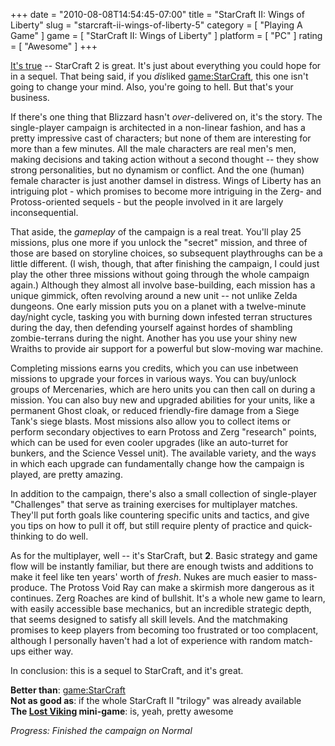 +++
date = "2010-08-08T14:54:45-07:00"
title = "StarCraft II: Wings of Liberty"
slug = "starcraft-ii-wings-of-liberty-5"
category = [ "Playing A Game" ]
game = [ "StarCraft II: Wings of Liberty" ]
platform = [ "PC" ]
rating = [ "Awesome" ]
+++

<a href="http://www.metacritic.com/games/platforms/pc/starcraft2">It's true</a> -- StarCraft 2 is great.  It's just about everything you could hope for in a sequel.  That being said, if you <i>dis</i>liked <game:StarCraft>, this one isn't going to change your mind.  Also, you're going to hell.  But that's your business.

If there's one thing that Blizzard hasn't <i>over</i>-delivered on, it's the story.  The single-player campaign is architected in a non-linear fashion, and has a pretty impressive cast of characters; but none of them are interesting for more than a few minutes.  All the male characters are real men's men, making decisions and taking action without a second thought -- they show strong personalities, but no dynamism or conflict.  And the one (human) female character is just another damsel in distress.  Wings of Liberty has an intriguing plot - which promises to become more intriguing in the Zerg- and Protoss-oriented sequels - but the people involved in it are largely inconsequential.

That aside, the <i>gameplay</i> of the campaign is a real treat.  You'll play 25 missions, plus one more if you unlock the "secret" mission, and three of those are based on storyline choices, so subsequent playthroughs can be a little different.  (I wish, though, that after finishing the campaign, I could just play the other three missions without going through the whole campaign again.)  Although they almost all involve base-building, each mission has a unique gimmick, often revolving around a new unit -- not unlike Zelda dungeons.  One early mission puts you on a planet with a twelve-minute day/night cycle, tasking you with burning down infested terran structures during the day, then defending yourself against hordes of shambling zombie-terrans during the night.  Another has you use your shiny new Wraiths to provide air support for a powerful but slow-moving war machine.

Completing missions earns you credits, which you can use inbetween missions to upgrade your forces in various ways.  You can buy/unlock groups of Mercenaries, which are hero units you can then call on during a mission.  You can also buy new and upgraded abilities for your units, like a permanent Ghost cloak, or reduced friendly-fire damage from a Siege Tank's siege blasts.  Most missions also allow you to collect items or perform secondary objectives to earn Protoss and Zerg "research" points, which can be used for even cooler upgrades (like an auto-turret for bunkers, and the Science Vessel unit).  The available variety, and the ways in which each upgrade can fundamentally change how the campaign is played, are pretty amazing.

In addition to the campaign, there's also a small collection of single-player "Challenges" that serve as training exercises for multiplayer matches.  They'll put forth goals like countering specific units and tactics, and give you tips on how to pull it off, but still require plenty of practice and quick-thinking to do well.

As for the multiplayer, well -- it's StarCraft, but <b>2</b>.  Basic strategy and game flow will be instantly familiar, but there are enough twists and additions to make it feel like ten years' worth of <i>fresh</i>.  Nukes are much easier to mass-produce.  The Protoss Void Ray can make a skirmish more dangerous as it continues.  Zerg Roaches are kind of bullshit.  It's a whole new game to learn, with easily accessible base mechanics, but an incredible strategic depth, that seems designed to satisfy all skill levels.  And the matchmaking promises to keep players from becoming too frustrated or too complacent, although I personally haven't had a lot of experience with random match-ups either way.

In conclusion: this is a sequel to StarCraft, and it's great.

<b>Better than</b>: <game:StarCraft>  
<b>Not as good as</b>: if the whole StarCraft II "trilogy" was already available  
<b>The <a href="http://www.youtube.com/watch?v=5ulAlXDxvzQ">Lost Viking</a> mini-game</b>: is, yeah, pretty awesome

<i>Progress: Finished the campaign on Normal</i>
